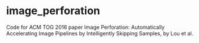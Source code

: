 # image_perforation
Code for ACM TOG 2016 paper Image Perforation: Automatically Accelerating Image Pipelines by Intelligently Skipping Samples, by Lou et al.
